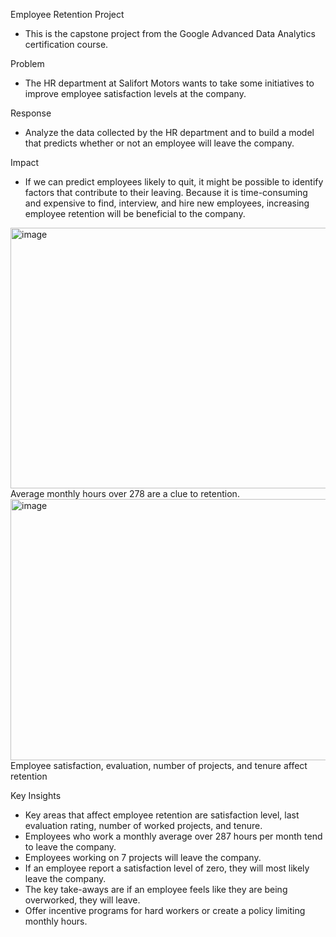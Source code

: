 Employee Retention Project
 - This is the capstone project from the Google Advanced Data Analytics certification course.

Problem
 - The HR department at Salifort Motors wants to take some initiatives to improve employee satisfaction levels at the company.

Response
 - Analyze the data collected by the HR department and to build a model that predicts whether or not an employee will leave the company.

Impact
 - If we can predict employees likely to quit, it might be possible to identify factors that contribute to their leaving. Because it is time-consuming and expensive to find, interview, and hire new employees, increasing employee retention will be beneficial to the company.

<img width="506" height="417" alt="image" src="https://github.com/user-attachments/assets/fbc90e8b-9b78-4ebb-a176-30ebb957414f" />
Average monthly hours over 278 are a clue to retention. 

<img width="506" height="418" alt="image" src="https://github.com/user-attachments/assets/3eb76a00-f38a-4944-8ee8-88895d595a92" />
Employee satisfaction, evaluation, number of projects, and tenure affect retention

Key Insights
 - Key areas that affect employee retention are satisfaction level, last evaluation rating, number of worked projects, and tenure.
 - Employees who work a monthly average over 287 hours per month tend to leave the company.
 - Employees working on 7 projects will leave the company.
 - If an employee report a satisfaction level of zero, they will most likely leave the company.
 - The key take-aways are if an employee feels like they are being overworked, they will leave. 
 - Offer incentive programs for hard workers or create a policy limiting monthly hours.
